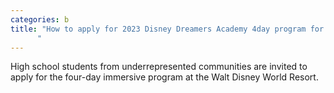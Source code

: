 ```yaml
---
categories: b
title: "How to apply for 2023 Disney Dreamers Academy 4day program for high school students at FL resort
      "
---
```

High school students from underrepresented communities are invited to apply for the four-day immersive program at the Walt Disney World Resort.
      